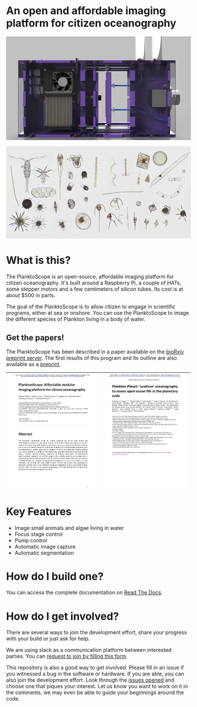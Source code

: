 # An open and affordable imaging platform for citizen oceanography

![PlanktoScope Render](docs/readme/planktoscope_cad.webp)

![Plankton collage](docs/readme/plankton_collage.webp)


# What is this?
The PlanktoScope is an open-source, affordable imaging platform for citizen oceanography. It's built around a Raspberry Pi, a couple of HATs, some stepper motors and a few centimeters of silicon tubes. Its cost is at about $500 in parts.

The goal of the PlanktoScope is to allow citizen to engage in scientific programs, either at sea or onshore. You can use the PlanktoScope to image the different species of Plankton living in a body of water.


## Get the papers!
The PlanktoScope has been described in a paper available on the [bioRxiv preprint server](https://www.biorxiv.org/content/10.1101/2020.04.23.056978v1). The first results of this program and its outline are also available as a [preprint](https://www.biorxiv.org/content/10.1101/2020.08.31.263442v1).

|[![PlanktoScope Preprint](docs/readme/planktoscope_pub.webp)](https://www.biorxiv.org/content/10.1101/2020.04.23.056978v1)|[![PlanktonPlanet Preprint](docs/readme/planktonplanet_pub.webp)](https://www.biorxiv.org/content/10.1101/2020.08.31.263442v1)|
|--------|--------|


# Key Features
- Image small animals and algae living in water
- Focus stage control
- Pump control
- Automatic image capture
- Automatic segmentation

# How do I build one?
You can access the complete documentation on [Read The Docs](https://planktonscope.readthedocs.io/).

# How do I get involved?
There are several ways to join the development effort, share your progress with your build or just ask for help.

We are using slack as a communication platform between interested parties. You can [request to join by filling this form](https://docs.google.com/forms/d/e/1FAIpQLSfcod-avpzWVmWj42_hW1v2mMSHm0DAGXHxVECFig2dnKHxGQ/viewform).

This repository is also a good way to get involved. Please fill in an issue if you witnessed a bug in the software or hardware. If you are able, you can also join the development effort. Look through the [issues opened](https://github.com/PlanktonPlanet/PlanktonScope/labels/good%20first%20issue) and choose one that piques your interest. Let us know you want to work on it in the comments, we may even be able to guide your beginnings around the code.
